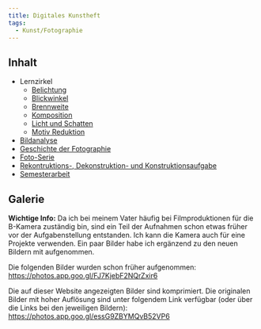 ```yaml
---
title: Digitales Kunstheft
tags:
  - Kunst/Fotographie
---
```


## Inhalt

- Lernzirkel
	- [Belichtung](/kunst/s4-fotographie/lernzirkel/belichtung/)
	- [Blickwinkel](/kunst/s4-fotographie/lernzirkel/blickwinkel/)
	- [Brennweite](/kunst/s4-fotographie/lernzirkel/brennweite/)
	- [Komposition](/kunst/s4-fotographie/lernzirkel/komposition/)
	- [Licht und Schatten](/kunst/s4-fotographie/lernzirkel/licht-und-schatten/)
	- [Motiv Reduktion](/kunst/s4-fotographie/lernzirkel/motiv-reduktion/)
- [Bildanalyse](/kunst/s4-fotographie/bildanalyse/)
- [Geschichte der Fotographie](/kunst/s4-fotographie/geschichte/)
- [Foto-Serie](/kunst/s4-fotographie/serie/)
- [Rekontruktions-, Dekonstruktion- und Konstruktionsaufgabe](/kunst/s4-fotographie/rekonstruktion---dekonstruktion---konstruktion/)
- [Semesterarbeit](/kunst/s4-fotographie/semesterarbeit/)

## Galerie

**Wichtige Info:** Da ich bei meinem Vater häufig bei Filmproduktionen für die B-Kamera zuständig bin, sind ein Teil der Aufnahmen schon etwas früher vor der Aufgabenstellung entstanden. Ich kann die Kamera auch für eine Projekte verwenden. Ein paar Bilder habe ich ergänzend zu den neuen Bildern mit aufgenommen.

Die folgenden Bilder wurden schon früher aufgenommen:
https://photos.app.goo.gl/FJ7KjebF2NQrZxir6

Die auf dieser Website angezeigten Bilder sind komprimiert. Die originalen Bilder mit hoher Auflösung sind unter folgendem Link verfügbar (oder über die Links bei den jeweiligen Bildern):
https://photos.app.goo.gl/essG9ZBYMQvB52VP6
